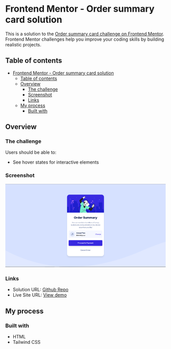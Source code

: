 # Frontend Mentor - Order summary card solution

This is a solution to the [Order summary card challenge on Frontend Mentor](https://www.frontendmentor.io/challenges/order-summary-component-QlPmajDUj). Frontend Mentor challenges help you improve your coding skills by building realistic projects. 

## Table of contents

- [Frontend Mentor - Order summary card solution](#frontend-mentor---order-summary-card-solution)
  - [Table of contents](#table-of-contents)
  - [Overview](#overview)
    - [The challenge](#the-challenge)
    - [Screenshot](#screenshot)
    - [Links](#links)
  - [My process](#my-process)
    - [Built with](#built-with)


## Overview

### The challenge

Users should be able to:

- See hover states for interactive elements

### Screenshot

![Desktop Preview](./preview.png)

### Links

- Solution URL: [Github Repo](https://github.com/armcruz/order-summary-component)
- Live Site URL: [View demo](https://armcruz.github.io/order-summary-component)

## My process

### Built with

- HTML
- Tailwind CSS
